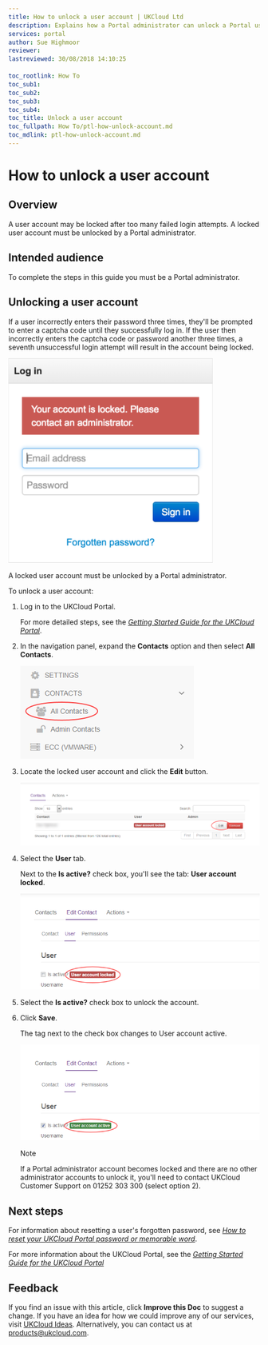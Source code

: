 ```yaml
---
title: How to unlock a user account | UKCloud Ltd
description: Explains how a Portal administrator can unlock a Portal user account
services: portal
author: Sue Highmoor
reviewer:
lastreviewed: 30/08/2018 14:10:25

toc_rootlink: How To
toc_sub1:
toc_sub2:
toc_sub3:
toc_sub4:
toc_title: Unlock a user account
toc_fullpath: How To/ptl-how-unlock-account.md
toc_mdlink: ptl-how-unlock-account.md
---
```


# How to unlock a user account

## Overview

A user account may be locked after too many failed login attempts. A locked user account must be unlocked by a Portal administrator.

## Intended audience

To complete the steps in this guide you must be a Portal administrator.

## Unlocking a user account

If a user incorrectly enters their password three times, they'll be prompted to enter a captcha code until they successfully log in. If the user then incorrectly enters the captcha code or password another three  times, a seventh unsuccessful login attempt will result in the account being locked.

![Log in dialog box for locked account](images/ptl-account-locked.png)

A locked user account must be unlocked by a Portal administrator.

To unlock a user account:

1. Log in to the UKCloud Portal.

    For more detailed steps, see the [*Getting Started Guide for the UKCloud Portal*](ptl-gs.md).

2. In the navigation panel, expand the **Contacts** option and then select **All Contacts**.

    ![Contacts menu in UKCloud Portal](images/ptl-mnu-all-contacts.png)

3. Locate the locked user account and click the **Edit** button.

    ![Edit button for user account](images/ptl-locked-user-edit.png)

4. Select the **User** tab.

    Next to the **Is active?** check box, you'll see the tab: **User account locked**.

    ![User account locked](images/ptl-locked-user.png)

5. Select the **Is active?** check box to unlock the account.

6. Click **Save**.

    The tag next to the check box changes to User account active.

    ![User account active](images/ptl-active-user.png)

    > [!NOTE]
    > If a Portal administrator account becomes locked and there are no other administrator accounts to unlock it, you'll need to contact UKCloud Customer Support on 01252 303 300 (select option 2).

## Next steps

For information about resetting a user's forgotten password, see [*How to reset your UKCloud Portal password or memorable word*](ptl-how-reset-password.md).

For more information about the UKCloud Portal, see the [*Getting Started Guide for the UKCloud Portal*](ptl-gs.md)

## Feedback

If you find an issue with this article, click **Improve this Doc** to suggest a change. If you have an idea for how we could improve any of our services, visit [UKCloud Ideas](https://ideas.ukcloud.com). Alternatively, you can contact us at <products@ukcloud.com>.
